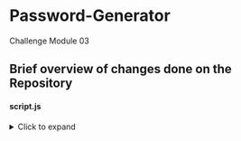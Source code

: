 # Password-Generator
Challenge Module 03



## Brief overview of changes done on the Repository
#### script.js
<details>
  <summary>Click to expand</summary> 
- Began with creating starting variables.
  
- Start with if statement that asks about the length of the code, that being 8-128 characters long.
  
- Open 4 window prompts that ask if the user would like uppercase/lowercase/numbers/symbols in their password.
  
- Depending on what they answer yes to, their answer is ran through an elaborate if statement that uses concat to merg arrays together, and a math.random method is used to choose random characters of the arrays.
  
- Furthermore, a for loop and function is used to randomize the password more.
  
- Join() method is used to remove commas, if there are any from the existing "finished" pass.

- Final function creates the password and auto copies it to the user's clipboard on their computer/phone/device.
</details>

